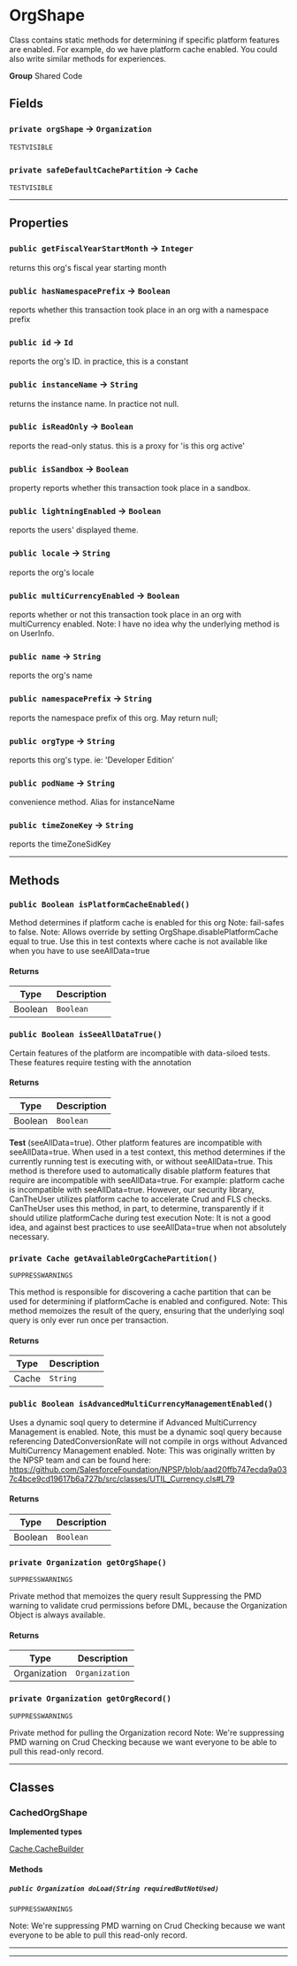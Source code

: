 # OrgShape

Class contains static methods for determining if specific
platform features are enabled. For example, do we have platform cache
enabled. You could also write similar methods for experiences.


**Group** Shared Code

## Fields

### `private orgShape` → `Organization`

`TESTVISIBLE` 

### `private safeDefaultCachePartition` → `Cache`

`TESTVISIBLE` 

---
## Properties

### `public getFiscalYearStartMonth` → `Integer`


returns this org's fiscal year starting month

### `public hasNamespacePrefix` → `Boolean`


reports whether this transaction took place in an org with a namespace prefix

### `public id` → `Id`


reports the org's ID. in practice, this is a constant

### `public instanceName` → `String`


returns the instance name. In practice not null.

### `public isReadOnly` → `Boolean`


reports the read-only status. this is a proxy for 'is this org active'

### `public isSandbox` → `Boolean`


property reports whether this transaction took place in a sandbox.

### `public lightningEnabled` → `Boolean`


reports the users' displayed theme.

### `public locale` → `String`


reports the org's locale

### `public multiCurrencyEnabled` → `Boolean`


reports whether or not this transaction took place in an org with multiCurrency enabled. Note: I have no idea why the underlying method is on UserInfo.

### `public name` → `String`


reports the org's name

### `public namespacePrefix` → `String`


reports the namespace prefix of this org. May return null;

### `public orgType` → `String`


reports this org's type. ie: 'Developer Edition'

### `public podName` → `String`


convenience method. Alias for instanceName

### `public timeZoneKey` → `String`


reports the timeZoneSidKey

---
## Methods
### `public Boolean isPlatformCacheEnabled()`

Method determines if platform cache is enabled for this org Note: fail-safes to false. Note: Allows override by setting OrgShape.disablePlatformCache equal to true. Use this in test contexts where cache is not available like when you have to use seeAllData=true

#### Returns

|Type|Description|
|---|---|
|Boolean|`Boolean`|

### `public Boolean isSeeAllDataTrue()`

Certain features of the platform are incompatible with data-siloed tests. These features require testing with the annotation

#### Returns

|Type|Description|
|---|---|
|Boolean|`Boolean`|


**Test** (seeAllData=true). Other platform features are incompatible with seeAllData=true. When used in a test context, this method determines if the currently running test is executing with, or without seeAllData=true. This method is therefore used to automatically disable platform features that require are incompatible with seeAllData=true. For example: platform cache is incompatible with seeAllData=true. However, our security library, CanTheUser utilizes platform cache to accelerate Crud and FLS checks. CanTheUser uses this method, in part, to determine, transparently if it should utilize platformCache during test execution Note: It is not a good idea, and against best practices to use seeAllData=true when not absolutely necessary.

### `private Cache getAvailableOrgCachePartition()`

`SUPPRESSWARNINGS`

This method is responsible for discovering a cache partition that can be used for determining if platformCache is enabled and configured. Note: This method memoizes the result of the query, ensuring that the underlying soql query is only ever run once per transaction.

#### Returns

|Type|Description|
|---|---|
|Cache|`String`|

### `public Boolean isAdvancedMultiCurrencyManagementEnabled()`

Uses a dynamic soql query to determine if Advanced MultiCurrency Management is enabled. Note, this must be a dynamic soql query because referencing DatedConversionRate will not compile in orgs without Advanced MultiCurrency Management enabled. Note: This was originally written by the NPSP team and can be found here: https://github.com/SalesforceFoundation/NPSP/blob/aad20ffb747ecda9a037c4bce9cd19617b6a727b/src/classes/UTIL_Currency.cls#L79

#### Returns

|Type|Description|
|---|---|
|Boolean|`Boolean`|

### `private Organization getOrgShape()`

`SUPPRESSWARNINGS`

Private method that memoizes the query result Suppressing the PMD warning to validate crud permissions before DML, because the Organization Object is always available.

#### Returns

|Type|Description|
|---|---|
|Organization|`Organization`|

### `private Organization getOrgRecord()`

`SUPPRESSWARNINGS`

Private method for pulling the Organization record Note: We're suppressing PMD warning on Crud Checking because we want everyone to be able to pull this read-only record.

---
## Classes
### CachedOrgShape

**Implemented types**

[Cache.CacheBuilder](Cache.CacheBuilder)

#### Methods
##### `public Organization doLoad(String requiredButNotUsed)`

`SUPPRESSWARNINGS`

Note: We're suppressing PMD warning on Crud Checking because we want everyone to be able to pull this read-only record.

---

---

